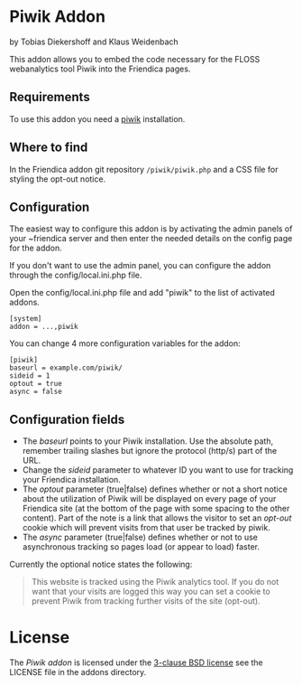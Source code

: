 Piwik Addon
============

by Tobias Diekershoff and Klaus Weidenbach

This addon allows you to embed the code necessary for the FLOSS webanalytics tool Piwik into the Friendica pages.

Requirements
------------

To use this addon you need a [piwik](http://piwik.org/) installation.

Where to find
-------------

In the Friendica addon git repository `/piwik/piwik.php` and a CSS file for styling the opt-out notice.

Configuration
-------------

The easiest way to configure this addon is by activating the admin panels of your ~friendica server and then enter the needed details on the config page for the addon.

If you don't want to use the admin panel, you can configure the addon through the config/local.ini.php file.

Open the config/local.ini.php file and add "piwik" to the list of activated addons.

    [system]
	addon = ...,piwik

You can change 4 more configuration variables for the addon:

    [piwik]
	baseurl = example.com/piwik/
    sideid = 1
    optout = true
    async = false

Configuration fields
---------------------

* The *baseurl* points to your Piwik installation. Use the absolute path, remember trailing slashes but ignore the protocol (http/s) part of the URL.
* Change the *sideid* parameter to whatever ID you want to use for tracking your Friendica installation.
* The *optout* parameter (true|false) defines whether or not a short notice about the utilization of Piwik will be displayed on every page of your Friendica site (at the bottom of the page with some spacing to the
other content). Part of the note is a link that allows the visitor to set an _opt-out_ cookie which will prevent visits from that user be tracked by piwik.
* The *async* parameter (true|false) defines whether or not to use asynchronous tracking so pages load (or appear to load) faster.

Currently the optional notice states the following:

>    This website is tracked using the Piwik analytics tool. If you do not want that your visits are logged this way you can set a cookie to prevent Piwik from tracking further visits of the site (opt-out).

License
=======

The _Piwik addon_ is licensed under the [3-clause BSD license][3] see the LICENSE file in the addons directory.

[3]: http://opensource.org/licenses/BSD-3-Clause
